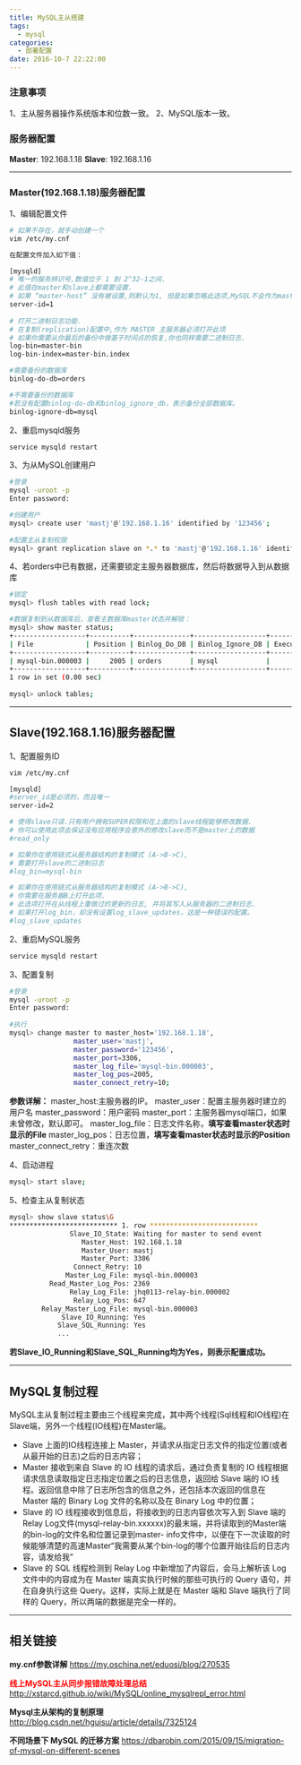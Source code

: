 ```yaml
---
title: MySQL主从搭建
tags:
  - mysql
categories:
  - 部署配置
date: 2016-10-7 22:22:00
---
```


### 注意事项
1、主从服务器操作系统版本和位数一致。
2、MySQL版本一致。

### 服务器配置
**Master**: 192.168.1.18
**Slave**: 192.168.1.16

---

### Master(192.168.1.18)服务器配置
1、编辑配置文件

```bash
# 如果不存在，就手动创建一个
vim /etc/my.cnf

在配置文件加入如下值：

[mysqld]  
# 唯一的服务辨识号,数值位于 1 到 2^32-1之间.
# 此值在master和slave上都需要设置.
# 如果 “master-host” 没有被设置,则默认为1, 但是如果忽略此选项,MySQL不会作为master生效.
server-id=1
  
# 打开二进制日志功能.
# 在复制(replication)配置中,作为 MASTER 主服务器必须打开此项
# 如果你需要从你最后的备份中做基于时间点的恢复,你也同样需要二进制日志.   
log-bin=master-bin
log-bin-index=master-bin.index

#需要备份的数据库  
binlog-do-db=orders

#不需要备份的数据库
#若没有配置binlog-do-db和binlog_ignore_db，表示备份全部数据库。
binlog-ignore-db=mysql

```

<!-- more -->

2、重启mysqld服务
```bash
service mysqld restart
```
 
3、为从MySQL创建用户
```bash
#登录
mysql -uroot -p
Enter password: 

#创建用户
mysql> create user 'mastj'@'192.168.1.16' identified by '123456';
        
#配置主从复制权限
mysql> grant replication slave on *.* to 'mastj'@'192.168.1.16' identified by '123456';
```

4、若orders中已有数据，还需要锁定主服务器数据库，然后将数据导入到从数据库
```bash
#锁定
mysql> flush tables with read lock;

#数据复制到从数据库后，查看主数据库master状态并解锁：
mysql> show master status;  
+------------------+----------+--------------+------------------+-------------------+  
| File             | Position | Binlog_Do_DB | Binlog_Ignore_DB | Executed_Gtid_Set |  
+------------------+----------+--------------+------------------+-------------------+  
| mysql-bin.000003 |     2005 | orders       | mysql            |                   |  
+------------------+----------+--------------+------------------+-------------------+  
1 row in set (0.00 sec)  
  
mysql> unlock tables; 
```

---

## Slave(192.168.1.16)服务器配置
1、配置服务ID
```bash
vim /etc/my.cnf 

[mysqld]
#server_id是必须的，而且唯一
server-id=2

# 使得slave只读.只有用户拥有SUPER权限和在上面的slave线程能够修改数据.
# 你可以使用此项去保证没有应用程序会意外的修改slave而不是master上的数据
#read_only

# 如果你在使用链式从服务器结构的复制模式 (A->B->C),
# 需要打开slave的二进制日志
#log_bin=mysql-bin

# 如果你在使用链式从服务器结构的复制模式 (A->B->C),
# 你需要在服务器B上打开此项.
# 此选项打开在从线程上重做过的更新的日志, 并将其写入从服务器的二进制日志.
# 如果打开log_bin，却没有设置log_slave_updates，这是一种错误的配置。
#log_slave_updates

```

2、重启MySQL服务
```bash
service mysqld restart
```

3、配置复制
```bash
#登录
mysql -uroot -p
Enter password: 
       
#执行
mysql> change master to master_host='192.168.1.18',
                master_user='mastj',
                master_password='123456',
                master_port=3306,
                master_log_file='mysql-bin.000003',
                master_log_pos=2005,
                master_connect_retry=10;
```

**参数详解：**
master_host:主服务器的IP。
master_user：配置主服务器时建立的用户名
master_password：用户密码
master_port：主服务器mysql端口，如果未曾修改，默认即可。
master_log_file：日志文件名称，**填写查看master状态时显示的File**
master_log_pos：日志位置，**填写查看master状态时显示的Position**
master_connect_retry：重连次数

4、启动进程
```bash
mysql> start slave;
```

5、检查主从复制状态
```bash
mysql> show slave status\G  
*************************** 1. row ***************************  
               Slave_IO_State: Waiting for master to send event  
                  Master_Host: 192.168.1.18  
                  Master_User: mastj  
                  Master_Port: 3306  
                Connect_Retry: 10  
              Master_Log_File: mysql-bin.000003  
          Read_Master_Log_Pos: 2369  
               Relay_Log_File: jhq0113-relay-bin.000002  
                Relay_Log_Pos: 647  
        Relay_Master_Log_File: mysql-bin.000003  
             Slave_IO_Running: Yes  
            Slave_SQL_Running: Yes  
            ...
```

**若Slave_IO_Running和Slave_SQL_Running均为Yes，则表示配置成功。**

---

## MySQL复制过程
MySQL主从复制过程主要由三个线程来完成，其中两个线程(Sql线程和IO线程)在Slave端，另外一个线程(IO线程)在Master端。
- Slave 上面的IO线程连接上 Master，并请求从指定日志文件的指定位置(或者从最开始的日志)之后的日志内容；
- Master 接收到来自 Slave 的 IO 线程的请求后，通过负责复制的 IO 线程根据请求信息读取指定日志指定位置之后的日志信息，返回给 Slave 端的 IO 线程。返回信息中除了日志所包含的信息之外，还包括本次返回的信息在 Master 端的 Binary Log 文件的名称以及在 Binary Log 中的位置；
- Slave 的 IO 线程接收到信息后，将接收到的日志内容依次写入到 Slave 端的Relay Log文件(mysql-relay-bin.xxxxxx)的最末端，并将读取到的Master端的bin-log的文件名和位置记录到master- info文件中，以便在下一次读取的时候能够清楚的高速Master“我需要从某个bin-log的哪个位置开始往后的日志内容，请发给我”
- Slave 的 SQL 线程检测到 Relay Log 中新增加了内容后，会马上解析该 Log 文件中的内容成为在 Master 端真实执行时候的那些可执行的 Query 语句，并在自身执行这些 Query。这样，实际上就是在 Master 端和 Slave 端执行了同样的 Query，所以两端的数据是完全一样的。

---

## 相关链接

**my.cnf参数详解**
https://my.oschina.net/eduosi/blog/270535

**<font style="color:red">线上MySQL主从同步报错故障处理总结</font>**
http://xstarcd.github.io/wiki/MySQL/online_mysqlrepl_error.html

**Mysql主从架构的复制原理**
http://blog.csdn.net/hguisu/article/details/7325124

**不同场景下 MySQL 的迁移方案**
https://dbarobin.com/2015/09/15/migration-of-mysql-on-different-scenes

<br/>